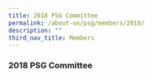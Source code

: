 ```yaml
---
title: 2018 PSG Committee
permalink: /about-us/psg/members/2018/
description: ""
third_nav_title: Members
---
```

### **2018 PSG Committee**